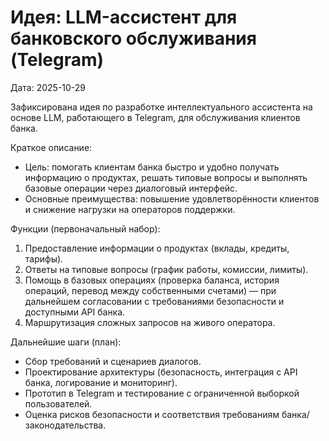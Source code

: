 
# Идея: LLM-ассистент для банковского обслуживания (Telegram)

Дата: 2025-10-29

Зафиксирована идея по разработке интеллектуального ассистента на основе LLM, работающего в Telegram, для обслуживания клиентов банка.

Краткое описание:

- Цель: помогать клиентам банка быстро и удобно получать информацию о продуктах, решать типовые вопросы и выполнять базовые операции через диалоговый интерфейс.
- Основные преимущества: повышение удовлетворённости клиентов и снижение нагрузки на операторов поддержки.

Функции (первоначальный набор):

1. Предоставление информации о продуктах (вклады, кредиты, тарифы).
2. Ответы на типовые вопросы (график работы, комиссии, лимиты).
3. Помощь в базовых операциях (проверка баланса, история операций, перевод между собственными счетами) — при дальнейшем согласовании с требованиями безопасности и доступными API банка.
4. Маршрутизация сложных запросов на живого оператора.

Дальнейшие шаги (план):

- Сбор требований и сценариев диалогов.
- Проектирование архитектуры (безопасность, интеграция с API банка, логирование и мониторинг).
- Прототип в Telegram и тестирование с ограниченной выборкой пользователей.
- Оценка рисков безопасности и соответствия требованиям банка/законодательства.






